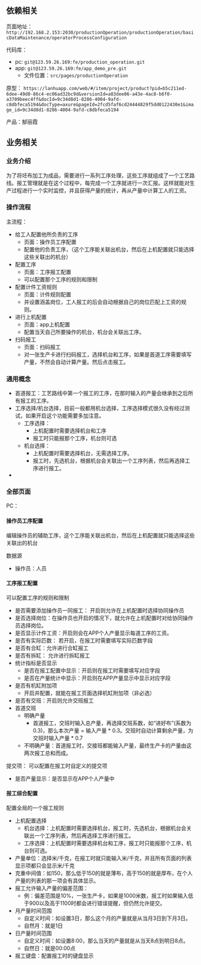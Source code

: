 ## 依赖相关
页面地址：`http://192.168.2.153:2030/productionOperation/productionOperation/basicDataMaintenance/operatorProcessConfiguration`

代码库：
- pc: `git@123.59.26.169:fe/production_operation.git`
- app: `git@123.59.26.169:fe/app_demo_pre.git` 
	- 文件位置：`src/pages/productionOperation`

原型：
`https://lanhuapp.com/web/#/item/project/product?pid=b5c211ed-6dee-49d0-86c4-ec06ad32bc9d&versionId=a83dee06-a43e-4ac8-b6f0-a3709beec4ff&docId=9c34d8d1-8286-4004-9afd-c8dbfeca5194&docType=axure&pageId=2fcd5faf6cd24444829f5dd0122430e1&image_id=9c34d8d1-8286-4004-9afd-c8dbfeca5194`

产品：郜丽霞

## 业务相关

### 业务介绍
为了将坯布加工为成品，需要进行一系列工序处理，这些工序就组成了一个工艺路线。报工管理就是在这个过程中，每完成一个工序就进行一次汇报。这样就能对生产过程进行一个实时监控，并且获得产量的统计，再从产量中计算工人的工资。

### 操作流程
主流程：
-  给工人配置他所负责的工序
	-  页面：操作员工序配置
	-  配置他的负责工序，（这个工序能关联出机台，然后在上机配置就只能选择这些关联出的机台）
- 配置工序
	- 页面：工序报工配置
	- 可以配置那个工序的规则和限制
- 配置计件工资规则
	- 页面：计件规则配置
	- 并设置涵盖岗位，工人报工的后会自动根据自己的岗位匹配上工资的规则。
- 进行上机配置
	- 页面：app上机配置
	- 配置当天自己所要操作的机台，机台会关联出工序。
- 扫码报工
	- 页面：扫码报工
	- 对一张生产卡进行扫码报工，选择机台和工序，如果是首道工序需要填写产量，不然会自动计算产量。然后点击报工。

### 通用概念
- 首道报工：工艺路线中第一个报工的工序，在那时输入的产量会继承到之后所有报工的工序。
- 工序选择/机台选择，目前一般都用机台选择，工序选择模式很久没有经过测试，如果开启这个功能需要多加注意。
	- 工序选择：
		- 上机配置时需要选择机台和工序
		- 报工时只能报那个工序，机台则可选
	- 机台选择：
		- 上机配置时需要选择机台，无需选择工序。
		- 报工时，先选机台，根据机台会关联出一个工序列表，然后再选择工序进行报工。
- 

### 全部页面
PC：

#### 操作员工序配置
编辑操作员的辅助工序，这个工序能关联出机台，然后在上机配置就只能选择这些关联出的机台

数据源
- 操作员：人员

#### 工序报工配置
可以配置工序的规则和限制

- 是否需要添加操作员一同报工： 开启则允许在上机配置时选择协同操作员
- 是否选择岗位：在操作员也开启的情况下，就允许在上机配置时对给协同操作员选择岗位。
- 是否显示计件工资：开启则会在APP个人产量显示每道工序的工资。
- 是否有实际匹数： 若开启，在报工时需要填写实际匹数字段
- 是否有合缸：允许进行合缸报工
- 是否有拆缸： 允许进行拆缸报工
- 统计指标是否显示
	- 是否在报工配置中显示：开启则在报工时需要填写对应字段
	- 是否在产量统计中显示：开启则在APP产量显示中显示对应字段
- 是否有机缸附加项
	- 开启并配置，就能在报工页面选择机缸附加项（非必选）
- 是否有交班：开启则允许交班报工
- 首道交班
	- 明确产量
		- 首道报工，交班时输入总产量，再选择交班系数，如“进好布”(系数为0.3)，那么本次产量 = 输入产量 * 0.3。交班时自动计算剩余产量，为交班时输入产量 * 0.7
	- 不明确产量：首道报工时，交接班都能输入产量，最终生产卡的产量由这两次报工总和而成。

提交项：
可以配置在报工时自定义的提交项
- 是否产量显示：是否显示在APP个人产量中


#### 报工综合配置
配置全局的一个报工规则

- 上机配置选择
	- 机台选择：上机配置时需要选择机台，报工时，先选机台，根据机台会关联出一个工序列表，然后再选择工序进行报工。
	- 工序选择：上机配置时需要选择机台和工序，报工时只能报那个工序，机台则可选。
- 产量单位：选择米/千克，在报工时就只能输入米/千克，并且所有页面的列表显示项都只会显示米/千克
- 克重中间值：如150，那么低于150的就是薄布，高于150的就是厚布，在个人产量的列表的那一项会有具体显示。
- 报工允许输入产量的偏差范围：
	- 例：偏差范围是10%，一张生产卡，如果是1000米数，报工时如果输入低于900以及高于1100时都会进行错误提醒，但仍然允许提交。
- 月产量时间范围
	- 自定义时间：如设置3日，那么这个月的产量就是从当月3日到下月3日。
	- 自然月：就是1日
- 日产量时间范围
	- 自定义时间：如设置8:00，那么当天的产量就是从当天8点到明日8点。
	- 自然日：就是00:00点
- 报工键盘：配置报工时的键盘显示